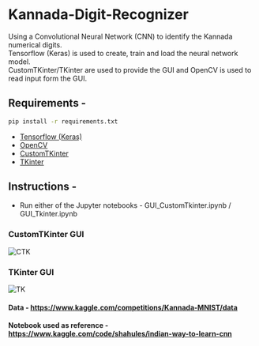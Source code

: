 # Kannada-Digit-Recognizer

Using a Convolutional Neural Network (CNN) to identify the Kannada numerical digits.</br>
Tensorflow (Keras) is used to create, train and load the neural network model.</br>
CustomTKinter/TKinter are used to provide the GUI and OpenCV is used to read input form the GUI.</br>

## Requirements -
```bash
pip install -r requirements.txt
```
* [Tensorflow (Keras)](https://www.tensorflow.org/install)
* [OpenCV](https://pypi.org/project/opencv-python/)
* [CustomTKinter](https://github.com/TomSchimansky/CustomTkinter)
* [TKinter](https://docs.python.org/3/library/tkinter.html)


## Instructions -
* Run either of the Jupyter notebooks - GUI_CustomTkinter.ipynb / GUI_Tkinter.ipynb 

### CustomTKinter GUI
![CTK](https://github.com/ShettySach/Kannada-Digit-Recognizer/assets/132273464/2e3c5d64-b138-40ae-bb6a-5978b7d7f2ed)

### TKinter GUI
![TK](https://github.com/ShettySach/Kannada-Digit-Recognizer/assets/132273464/6048ec82-7a56-4155-8097-4d21eecbbacc)

#### Data - https://www.kaggle.com/competitions/Kannada-MNIST/data
#### Notebook used as reference - https://www.kaggle.com/code/shahules/indian-way-to-learn-cnn
